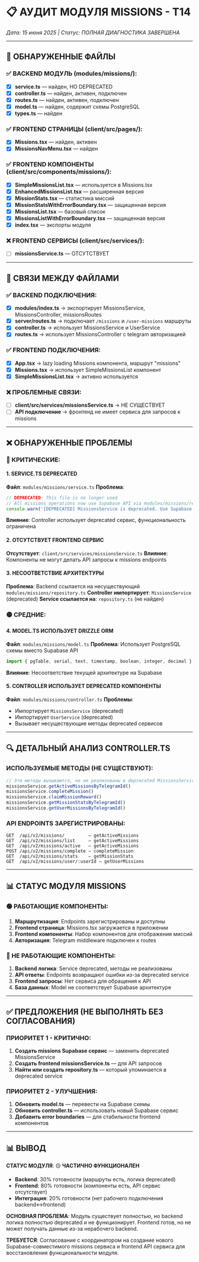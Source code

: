 # 📋 АУДИТ МОДУЛЯ MISSIONS - T14

*Дата: 15 июня 2025 | Статус: ПОЛНАЯ ДИАГНОСТИКА ЗАВЕРШЕНА*

---

## 📁 ОБНАРУЖЕННЫЕ ФАЙЛЫ

### ✅ BACKEND МОДУЛЬ (modules/missions/):
- [x] **service.ts** — найден, НО DEPRECATED 
- [x] **controller.ts** — найден, активен, подключен
- [x] **routes.ts** — найден, активен, подключен  
- [x] **model.ts** — найден, содержит схемы PostgreSQL
- [x] **types.ts** — найден

### ✅ FRONTEND СТРАНИЦЫ (client/src/pages/):
- [x] **Missions.tsx** — найден, активен
- [x] **MissionsNavMenu.tsx** — найден

### ✅ FRONTEND КОМПОНЕНТЫ (client/src/components/missions/):
- [x] **SimpleMissionsList.tsx** — используется в Missions.tsx
- [x] **EnhancedMissionsList.tsx** — расширенная версия
- [x] **MissionStats.tsx** — статистика миссий
- [x] **MissionStatsWithErrorBoundary.tsx** — защищенная версия
- [x] **MissionsList.tsx** — базовый список
- [x] **MissionsListWithErrorBoundary.tsx** — защищенная версия
- [x] **index.tsx** — экспорты модуля

### ❌ FRONTEND СЕРВИСЫ (client/src/services/):
- [ ] **missionsService.ts** — ОТСУТСТВУЕТ

---

## 🔗 СВЯЗИ МЕЖДУ ФАЙЛАМИ

### ✅ BACKEND ПОДКЛЮЧЕНИЯ:
- [x] **modules/index.ts** → экспортирует MissionsService, MissionsController, missionsRoutes
- [x] **server/routes.ts** → подключает `/missions` и `/user-missions` маршруты
- [x] **controller.ts** → использует MissionsService и UserService
- [x] **routes.ts** → использует MissionsController с telegram авторизацией

### ✅ FRONTEND ПОДКЛЮЧЕНИЯ:
- [x] **App.tsx** → lazy loading Missions компонента, маршрут "missions"
- [x] **Missions.tsx** → использует SimpleMissionsList компонент
- [x] **SimpleMissionsList.tsx** → активно используется

### ❌ ПРОБЛЕМНЫЕ СВЯЗИ:
- [ ] **client/src/services/missionsService.ts** → НЕ СУЩЕСТВУЕТ
- [ ] **API подключение** → фронтенд не имеет сервиса для запросов к missions

---

## ❌ ОБНАРУЖЕННЫЕ ПРОБЛЕМЫ

### 🔴 КРИТИЧЕСКИЕ:

#### 1. SERVICE.TS DEPRECATED
**Файл**: `modules/missions/service.ts`
**Проблема**: 
```typescript
// DEPRECATED: This file is no longer used
// All missions operations now use Supabase API via modules/missions/repository.ts
console.warn('[DEPRECATED] MissionsService is deprecated. Use Supabase API instead');
```
**Влияние**: Controller использует deprecated сервис, функциональность ограничена

#### 2. ОТСУТСТВУЕТ FRONTEND СЕРВИС
**Отсутствует**: `client/src/services/missionsService.ts`
**Влияние**: Компоненты не могут делать API запросы к missions endpoints

#### 3. НЕСООТВЕТСТВИЕ АРХИТЕКТУРЫ
**Проблема**: Backend ссылается на несуществующий `modules/missions/repository.ts`
**Controller импортирует**: `MissionsService` (deprecated)
**Service ссылается на**: `repository.ts` (не найден)

### 🟡 СРЕДНИЕ:

#### 4. MODEL.TS ИСПОЛЬЗУЕТ DRIZZLE ORM
**Файл**: `modules/missions/model.ts`
**Проблема**: Использует PostgreSQL схемы вместо Supabase API
```typescript
import { pgTable, serial, text, timestamp, boolean, integer, decimal } from 'drizzle-orm/pg-core';
```
**Влияние**: Несоответствие текущей архитектуре на Supabase

#### 5. CONTROLLER ИСПОЛЬЗУЕТ DEPRECATED КОМПОНЕНТЫ
**Файл**: `modules/missions/controller.ts`
**Проблемы**:
- Импортирует `MissionsService` (deprecated)
- Импортирует `UserService` (deprecated)
- Вызывает несуществующие методы deprecated сервисов

---

## 🔍 ДЕТАЛЬНЫЙ АНАЛИЗ CONTROLLER.TS

### ИСПОЛЬЗУЕМЫЕ МЕТОДЫ (НЕ СУЩЕСТВУЮТ):
```typescript
// Эти методы вызываются, но не реализованы в deprecated MissionsService:
missionsService.getActiveMissionsByTelegramId()
missionsService.completeMission()
missionsService.claimMissionReward()
missionsService.getMissionStatsByTelegramId()
missionsService.getUserMissionsByTelegramId()
```

### API ENDPOINTS ЗАРЕГИСТРИРОВАНЫ:
```
GET  /api/v2/missions/         — getActiveMissions
GET  /api/v2/missions/list     — getActiveMissions  
GET  /api/v2/missions/active   — getActiveMissions
POST /api/v2/missions/complete — completeMission
GET  /api/v2/missions/stats    — getMissionStats
GET  /api/v2/missions/user/:userId — getUserMissions
```

---

## 📊 СТАТУС МОДУЛЯ MISSIONS

### 🟢 РАБОТАЮЩИЕ КОМПОНЕНТЫ:
1. **Маршрутизация**: Endpoints зарегистрированы и доступны
2. **Frontend страница**: Missions.tsx загружается в приложении
3. **Frontend компоненты**: Набор компонентов для отображения миссий
4. **Авторизация**: Telegram middleware подключен к routes

### 🔴 НЕ РАБОТАЮЩИЕ КОМПОНЕНТЫ:
1. **Backend логика**: Service deprecated, методы не реализованы
2. **API ответы**: Endpoints возвращают ошибки из-за deprecated service
3. **Frontend запросы**: Нет сервиса для обращения к API
4. **База данных**: Model не соответствует Supabase архитектуре

---

## ✅ ПРЕДЛОЖЕНИЯ (НЕ ВЫПОЛНЯТЬ БЕЗ СОГЛАСОВАНИЯ)

### ПРИОРИТЕТ 1 - КРИТИЧНО:
1. **Создать missions Supabase сервис** — заменить deprecated MissionsService
2. **Создать frontend missionsService.ts** — для API запросов
3. **Найти или создать repository.ts** — который упоминается в deprecated service

### ПРИОРИТЕТ 2 - УЛУЧШЕНИЯ:
1. **Обновить model.ts** — перевести на Supabase схемы
2. **Обновить controller.ts** — использовать новый Supabase сервис
3. **Добавить error boundaries** — для стабильности frontend компонентов

---

## 📊 ВЫВОД

**СТАТУС МОДУЛЯ**: 🟡 **ЧАСТИЧНО ФУНКЦИОНАЛЕН**

- **Backend**: 30% готовности (маршруты есть, логика deprecated)
- **Frontend**: 80% готовности (компоненты есть, API сервис отсутствует)
- **Интеграция**: 20% готовности (нет рабочего подключения backend↔frontend)

**ОСНОВНАЯ ПРОБЛЕМА**: Модуль существует полностью, но backend логика полностью deprecated и не функционирует. Frontend готов, но не может получать данные из-за нерабочего backend.

**ТРЕБУЕТСЯ**: Согласование с координатором на создание нового Supabase-совместимого missions сервиса и frontend API сервиса для восстановления функциональности модуля.